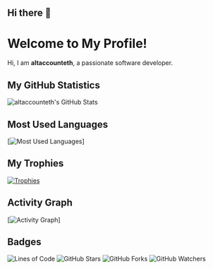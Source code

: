 ## Hi there 👋


# Welcome to My Profile!

Hi, I am **altaccounteth**, a passionate software developer.

## My GitHub Statistics

![altaccounteth's GitHub Stats](https://github-readme-stats.vercel.app/api?username=altaccounteth&show_icons=true&theme=radical)

## Most Used Languages

[![Most Used Languages](https://github-readme-stats.vercel.app/api/top-langs/?username=altaccounteth&langs_count=8&theme=radical)]

## My Trophies

[![Trophies](https://github-profile-trophy.vercel.app/?username=altaccounteth&theme=onedark)](https://github.com/ryo-ma/github-profile-trophy)

## Activity Graph

[![Activity Graph](https://github-readme-activity-graph.vercel.app/graph?username=altaccounteth&theme=github&area=true&hide_border=true)]

## Badges

![Lines of Code](https://img.shields.io/static/v1?label=Lines%20of%20Code&message=1.2M&color=brightgreen)
![GitHub Stars](https://img.shields.io/static/v1?label=GitHub%20Stars&message=10&color=yellow)
![GitHub Forks](https://img.shields.io/static/v1?label=GitHub%20Forks&message=5&color=blue)
![GitHub Watchers](https://img.shields.io/static/v1?label=GitHub%20Watchers&message=2&color=red)


<!--
**altaccounteth/altaccounteth** is a ✨ _special_ ✨ repository because its `README.md` (this file) appears on your GitHub profile.

Here are some ideas to get you started:

- 🔭 I’m currently working on ...
- 🌱 I’m currently learning ...
- 👯 I’m looking to collaborate on ...
- 🤔 I’m looking for help with ...
- 💬 Ask me about ...
- 📫 How to reach me: ...
- 😄 Pronouns: ...
- ⚡ Fun fact: ...
-->
